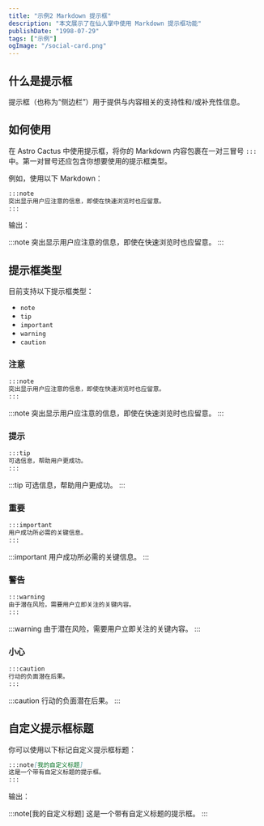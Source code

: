 ```yaml
---
title: "示例2 Markdown 提示框"
description: "本文展示了在仙人掌中使用 Markdown 提示框功能"
publishDate: "1998-07-29"
tags: ["示例"]
ogImage: "/social-card.png"
---
```


## 什么是提示框

提示框（也称为“侧边栏”）用于提供与内容相关的支持性和/或补充性信息。

## 如何使用

在 Astro Cactus 中使用提示框，将你的 Markdown 内容包裹在一对三冒号 `:::` 中。第一对冒号还应包含你想要使用的提示框类型。

例如，使用以下 Markdown：

```md
:::note
突出显示用户应注意的信息，即使在快速浏览时也应留意。
:::
```

输出：

:::note
突出显示用户应注意的信息，即使在快速浏览时也应留意。
:::

## 提示框类型

目前支持以下提示框类型：

- `note`
- `tip`
- `important`
- `warning`
- `caution`

### 注意

```md
:::note
突出显示用户应注意的信息，即使在快速浏览时也应留意。
:::
```

:::note
突出显示用户应注意的信息，即使在快速浏览时也应留意。
:::

### 提示

```md
:::tip
可选信息，帮助用户更成功。
:::
```

:::tip
可选信息，帮助用户更成功。
:::

### 重要

```md
:::important
用户成功所必需的关键信息。
:::
```

:::important
用户成功所必需的关键信息。
:::

### 警告

```md
:::warning
由于潜在风险，需要用户立即关注的关键内容。
:::
```

:::warning
由于潜在风险，需要用户立即关注的关键内容。
:::

### 小心

```md
:::caution
行动的负面潜在后果。
:::
```

:::caution
行动的负面潜在后果。
:::

## 自定义提示框标题

你可以使用以下标记自定义提示框标题：

```md
:::note[我的自定义标题]
这是一个带有自定义标题的提示框。
:::
```

输出：

:::note[我的自定义标题]
这是一个带有自定义标题的提示框。
:::
